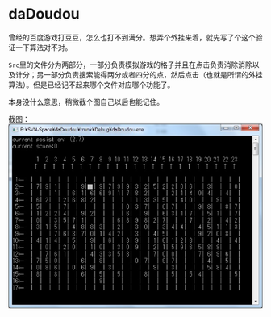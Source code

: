 daDoudou
========

曾经的百度游戏打豆豆，怎么也打不到满分。想弄个外挂来着，就先写了个这个验证一下算法对不对。

`Src`里的文件分为两部分，一部分负责模拟游戏的格子并且在点击负责消除消除以及计分；另一部分负责搜索能得两分或者四分的点，然后点击（也就是所谓的外挂算法）。但是已经记不起来哪个文件对应哪个功能了。

本身没什么意思，稍微截个图自己以后也能记住。

截图：
![screenshot](https://raw.githubusercontent.com/zhanglintc/daDoudou/master/screenshot.jpg)
